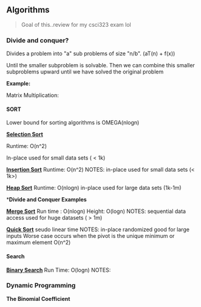 ## Algorithms 

> Goal of this..review for my csci323 exam lol

### Divide and conquer?

Divides a problem into "a" sub problems of size "n/b". 
    (aT(n) + f(x))

Until the smaller subproblem is solvable. Then we can combine this smaller subproblems upward until we have solved the original problem

**Example:**

Matrix Multiplication: 


#### SORT

Lower bound for sorting algorithms is OMEGA(nlogn)

[__Selection Sort__]()

Runtime: O(n^2)

In-place
used for small data sets ( < 1k)

[__Insertion Sort__]()
Runtime: O(n^2)
NOTES: 
in-place 
used for small data sets (< 1k>)

[__Heap Sort__]()
Runtime: O(nlogn)
in-place
used for large data sets (1k-1m)


***Divide and Conquer Examples** 

[__Merge Sort__](/python/Algorithms/MergeSort.py)
Run time : O(nlogn)
Height: O(logn)
NOTES:
sequential data access
used for huge datasets ( > 1m)

[__Quick Sort__]()
seudo linear time
NOTES:
in-place
randomized 
good for large inputs
Worse case occurs when the pivot is the unique minimum or maximum element
O(n^2)


#### Search 

[__Binary Search__](/python/Algorithms/MergeSort.py)
Run Time:
O(logn)
NOTES:


### Dynamic Programming

**The Binomial Coefficient**







        





    


